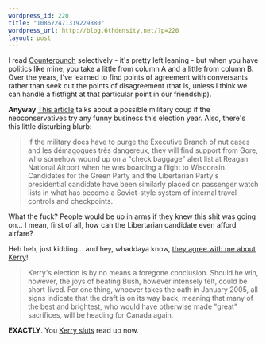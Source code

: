 ```yaml
--- 
wordpress_id: 220
title: "108672471319229880"
wordpress_url: http://blog.6thdensity.net/?p=220
layout: post
---
```

I read <a href="http://www.counterpunch.org">Counterpunch</a> selectively - it's pretty left leaning - but when you have politics like mine, you take a little from column A and a little from column B.  Over the years, I've learned to find points of agreement with conversants rather than seek out the points of disagreement (that is, unless I think we can handle a fistfight at that particular point in our friendship).

<strong>Anyway</strong> <a href="http://www.counterpunch.org/madsen06042004.html">This article</a> talks about a possible military coup if the neoconservatives try any funny business this election year.  Also, there's this little disturbing blurb:

<blockquote>If the military does have to purge the Executive Branch of nut cases and les démagogues très dangereux, they will find support from Gore, who somehow wound up on a "check baggage" alert list at Reagan National Airport when he was boarding a flight to Wisconsin. Candidates for the Green Party and the Libertarian Party's presidential candidate have been similarly placed on passenger watch lists in what has become a Soviet-style system of internal travel controls and checkpoints.</blockquote>

What the fuck?  People would be up in arms if they knew this shit was going on... I mean, first of all, how can the Libertarian candidate even afford airfare?

Heh heh, just kidding... and hey, whaddaya know, <a href="http://www.counterpunch.org/vest05292004.html">they agree with me about Kerry</a>!

<blockquote>Kerry's election is by no means a foregone conclusion. Should he win, however, the joys of beating Bush, however intensely felt, could be short-lived. For one thing, whoever takes the oath in January 2005, all signs indicate that the draft is on its way back, meaning that many of the best and brightest, who would have otherwise made "great" sacrifices, will be heading for Canada again.</blockquote>

<strong>EXACTLY</strong>.  You <a href="http://www.haloscan.com/comments.php?user=greenlantern113&amp;comment=108612686288750100#1705">Kerry sluts</a> read up now.
